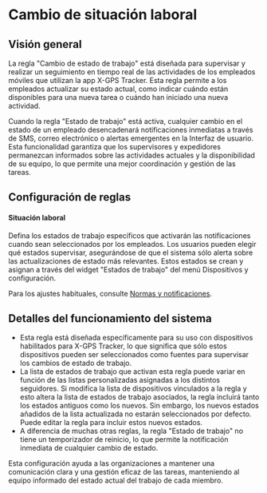 # Cambio de situación laboral

## Visión general

La regla "Cambio de estado de trabajo" está diseñada para supervisar y realizar un seguimiento en tiempo real de las actividades de los empleados móviles que utilizan la app X-GPS Tracker. Esta regla permite a los empleados actualizar su estado actual, como indicar cuándo están disponibles para una nueva tarea o cuándo han iniciado una nueva actividad.

Cuando la regla "Estado de trabajo" está activa, cualquier cambio en el estado de un empleado desencadenará notificaciones inmediatas a través de SMS, correo electrónico o alertas emergentes en la Interfaz de usuario. Esta funcionalidad garantiza que los supervisores y expedidores permanezcan informados sobre las actividades actuales y la disponibilidad de su equipo, lo que permite una mejor coordinación y gestión de las tareas.

## Configuración de reglas

#### Situación laboral

Defina los estados de trabajo específicos que activarán las notificaciones cuando sean seleccionados por los empleados. Los usuarios pueden elegir qué estados supervisar, asegurándose de que el sistema sólo alerta sobre las actualizaciones de estado más relevantes. Estos estados se crean y asignan a través del widget "Estados de trabajo" del menú Dispositivos y configuración.

Para los ajustes habituales, consulte [Normas y notificaciones](../../reglas-y-alertas.md).

## Detalles del funcionamiento del sistema

- Esta regla está diseñada específicamente para su uso con dispositivos habilitados para X-GPS Tracker, lo que significa que sólo estos dispositivos pueden ser seleccionados como fuentes para supervisar los cambios de estado de trabajo.
- La lista de estados de trabajo que activan esta regla puede variar en función de las listas personalizadas asignadas a los distintos seguidores. Si modifica la lista de dispositivos vinculados a la regla y esto altera la lista de estados de trabajo asociados, la regla incluirá tanto los estados antiguos como los nuevos. Sin embargo, los nuevos estados añadidos de la lista actualizada no estarán seleccionados por defecto. Puede editar la regla para incluir estos nuevos estados.
- A diferencia de muchas otras reglas, la regla "Estado de trabajo" no tiene un temporizador de reinicio, lo que permite la notificación inmediata de cualquier cambio de estado.

Esta configuración ayuda a las organizaciones a mantener una comunicación clara y una gestión eficaz de las tareas, manteniendo al equipo informado del estado actual del trabajo de cada miembro.